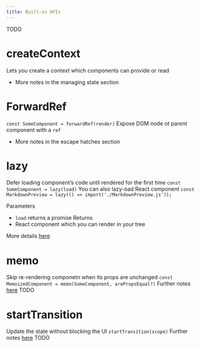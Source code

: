 ```yaml
---
title: Built-in APIs
---
```


TODO

# createContext
Lets you create a context which components can provide or read
- More notes in the managing state section

# ForwardRef
`const SomeComponent = forwardRef(render)`
Expose DOM node ot parent component with a `ref`
- More notes in the escape hatches section

# lazy
Defer loading component’s code until rendered for the first time
`const SomeComponent = lazy(load)`
You can also lazy-oad React component
`const MarkdownPreview = lazy(() => import('./MarkdownPreview.js'));`

Parameters
- `load` returns a promise
Returns
- React component which you can render in your tree

More details [here](https://react.dev/reference/react/lazy)

# memo
Skip re-rendering componetn when its props are unchanged
`const MemoizedComponent = memo(SomeComponent, arePropsEqual?)`
Further notes [here](https://react.dev/reference/react/memo)
TODO

# startTransition
Update the state without blocking the UI
`startTransition(scope)`
Further notes [here](https://react.dev/reference/react/startTransition)
TODO
